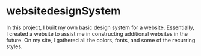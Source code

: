 # websitedesignSystem
In this project, I built my own basic design system for a website. Essentially, I created a website to assist me in constructing additional websites in the future. On my site, I gathered all the colors, fonts, and some of the recurring styles.
